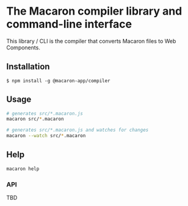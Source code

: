 # The Macaron compiler library and command-line interface

This library / CLI is the compiler that converts Macaron files to Web Components.

## Installation

    $ npm install -g @macaron-app/compiler

## Usage

```bash
# generates src/*.macaron.js
macaron src/*.macaron

# generates src/*.macaron.js and watches for changes
macaron --watch src/*.macaron
```

## Help

```bash
macaron help
```

### API

TBD
